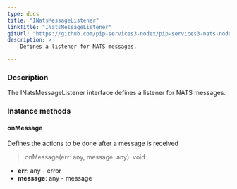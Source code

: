 ```yaml
---
type: docs
title: "INatsMessageListener"
linkTitle: "INatsMessageListener"
gitUrl: "https://github.com/pip-services3-nodex/pip-services3-nats-nodex"
description: >
    Defines a listener for NATS messages.

---
```



### Description

The INatsMessageListener interface defines a listener for NATS messages.


### Instance methods


#### onMessage
Defines the actions to be done after a message is received

> onMessage(err: any, message: any): void

- **err**: any - error
- **message**: any - message
